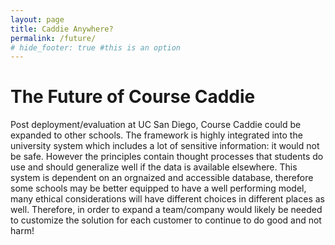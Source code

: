 ```yaml
---
layout: page
title: Caddie Anywhere?
permalink: /future/
# hide_footer: true #this is an option
---
```

# The Future of Course Caddie

Post deployment/evaluation at UC San Diego, Course Caddie could be expanded to other schools. The framework is highly integrated into the university system which includes a lot of sensitive information: it would not be safe. However the principles contain thought processes that students do use and should generalize well if the data is available elsewhere. This system is dependent on an orgnaized and accessible database, therefore some schools may be better equipped to have a well performing model, many ethical considerations will have different choices in different places as well. Therefore, in order to expand a team/company would likely be needed to customize the solution for each customer to continue to do good and not harm! 